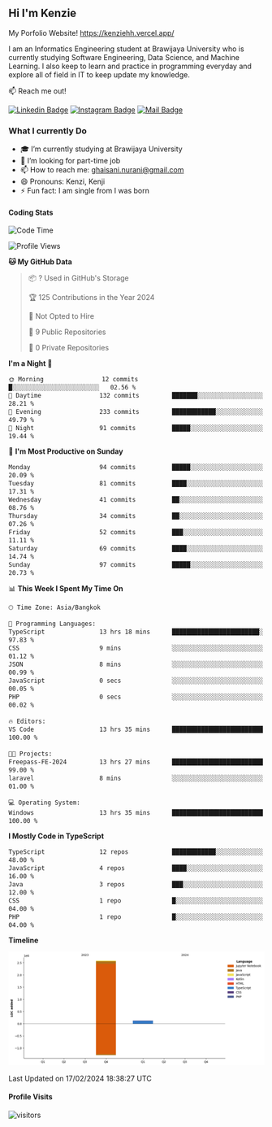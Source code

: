 ## Hi I'm Kenzie

My Porfolio Website!
https://kenziehh.vercel.app/

I am an Informatics Engineering student at Brawijaya University who is currently studying Software Engineering, Data Science, and Machine Learning. I also keep to learn and practice in programming everyday and explore all of field in IT to keep update my knowledge.

:mailbox: Reach me out!

[![Linkedin Badge](https://img.shields.io/badge/-Kenzie_Taqiyassar-0e76a8?style=flat&labelColor=0e76a8&logo=linkedin&logoColor=white)](https://www.linkedin.com/in/kenzie-taqiyassar-37458b1aa/) 
[![Instagram Badge](https://img.shields.io/badge/-@__kenziehh_-e84393?style=flat&labelColor=e84393&logo=instagram&logoColor=white)](https://www.instagram.com/_kenziehh/) 
[![Mail Badge](https://img.shields.io/badge/-ghaisani.nurani-c0392b?style=flat&labelColor=c0392b&logo=gmail&logoColor=white)](mailto:ghaisani.nurani@gmail.com)

### What I currently Do

- 🎓 I’m currently studying at Brawijaya University
- 💼 I’m looking for part-time job
- 📫 How to reach me: ghaisani.nurani@gmail.com
- 😄 Pronouns: Kenzi, Kenji
- ⚡ Fun fact: I am single from I was born

#### Coding Stats
<!--START_SECTION:waka-->
![Code Time](http://img.shields.io/badge/Code%20Time-203%20hrs%2030%20mins-blue)

![Profile Views](http://img.shields.io/badge/Profile%20Views-1-blue)

**🐱 My GitHub Data** 

> 📦 ? Used in GitHub's Storage 
 > 
> 🏆 125 Contributions in the Year 2024
 > 
> 🚫 Not Opted to Hire
 > 
> 📜 9 Public Repositories 
 > 
> 🔑 0 Private Repositories 
 > 
**I'm a Night 🦉** 

```text
🌞 Morning                12 commits          █░░░░░░░░░░░░░░░░░░░░░░░░   02.56 % 
🌆 Daytime                132 commits         ███████░░░░░░░░░░░░░░░░░░   28.21 % 
🌃 Evening                233 commits         ████████████░░░░░░░░░░░░░   49.79 % 
🌙 Night                  91 commits          █████░░░░░░░░░░░░░░░░░░░░   19.44 % 
```
📅 **I'm Most Productive on Sunday** 

```text
Monday                   94 commits          █████░░░░░░░░░░░░░░░░░░░░   20.09 % 
Tuesday                  81 commits          ████░░░░░░░░░░░░░░░░░░░░░   17.31 % 
Wednesday                41 commits          ██░░░░░░░░░░░░░░░░░░░░░░░   08.76 % 
Thursday                 34 commits          ██░░░░░░░░░░░░░░░░░░░░░░░   07.26 % 
Friday                   52 commits          ███░░░░░░░░░░░░░░░░░░░░░░   11.11 % 
Saturday                 69 commits          ████░░░░░░░░░░░░░░░░░░░░░   14.74 % 
Sunday                   97 commits          █████░░░░░░░░░░░░░░░░░░░░   20.73 % 
```


📊 **This Week I Spent My Time On** 

```text
🕑︎ Time Zone: Asia/Bangkok

💬 Programming Languages: 
TypeScript               13 hrs 18 mins      ████████████████████████░   97.83 % 
CSS                      9 mins              ░░░░░░░░░░░░░░░░░░░░░░░░░   01.12 % 
JSON                     8 mins              ░░░░░░░░░░░░░░░░░░░░░░░░░   00.99 % 
JavaScript               0 secs              ░░░░░░░░░░░░░░░░░░░░░░░░░   00.05 % 
PHP                      0 secs              ░░░░░░░░░░░░░░░░░░░░░░░░░   00.02 % 

🔥 Editors: 
VS Code                  13 hrs 35 mins      █████████████████████████   100.00 % 

🐱‍💻 Projects: 
Freepass-FE-2024         13 hrs 27 mins      █████████████████████████   99.00 % 
laravel                  8 mins              ░░░░░░░░░░░░░░░░░░░░░░░░░   01.00 % 

💻 Operating System: 
Windows                  13 hrs 35 mins      █████████████████████████   100.00 % 
```

**I Mostly Code in TypeScript** 

```text
TypeScript               12 repos            ████████████░░░░░░░░░░░░░   48.00 % 
JavaScript               4 repos             ████░░░░░░░░░░░░░░░░░░░░░   16.00 % 
Java                     3 repos             ███░░░░░░░░░░░░░░░░░░░░░░   12.00 % 
CSS                      1 repo              █░░░░░░░░░░░░░░░░░░░░░░░░   04.00 % 
PHP                      1 repo              █░░░░░░░░░░░░░░░░░░░░░░░░   04.00 % 
```



**Timeline**

![Lines of Code chart](https://raw.githubusercontent.com/kenziehh/kenziehh/master/assets/bar_graph.png)


 Last Updated on 17/02/2024 18:38:27 UTC
<!--END_SECTION:waka-->


#### Profile Visits

![visitors](https://visitor-badge.glitch.me/badge?page_id=kenziehh.kenziehh)





